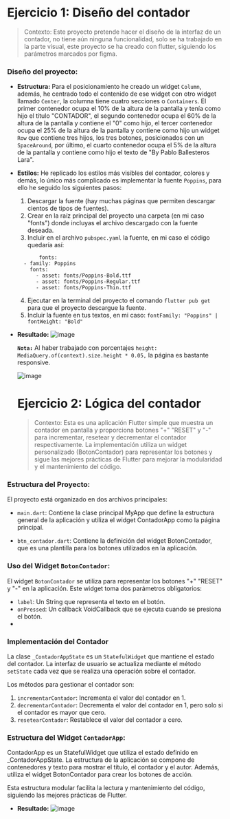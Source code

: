# Ejercicio 1: Diseño del contador

> Contexto: Este proyecto pretende hacer el diseño de la interfaz de un contador, no tiene aún ninguna funcionalidad, solo se ha trabajado en la parte visual, este proyecto se ha creado con flutter, siguiendo los parámetros marcados por figma.

### Diseño del proyecto:
- **__Estructura:__** Para el posicionamiento he creado un widget `Column`, además, he centrado todo el contenido de ese widget con otro widget llamado `Center`, la columna tiene cuatro secciones o `Containers`. El primer contenedor ocupa el 10% de la altura de la pantalla  y tenía como hijo el título "CONTADOR", el segundo contenedor ocupa el 60% de la altura de la pantalla y contiene el "0" como hijo, el tercer contenedor ocupa el 25% de la altura de la pantalla y contiene como hijo un widget `Row` que contiene tres hijos, los tres botones, posicionados con un `SpaceAround`, por último, el cuarto contenedor ocupa el 5% de la altura de la pantalla y contiene como hijo el texto de "By Pablo Ballesteros Lara".

- **__Estilos:__** He replicado los estilos más visibles del contador, colores y demás, lo único más complicado es implementar la fuente `Poppins`, para ello he seguido los siguientes pasos:
    1. Descargar la fuente (hay muchas páginas que permiten descargar cientos de tipos de fuentes).
    2. Crear en la raíz principal del proyecto una carpeta (en mi caso "fonts") donde incluyas el archivo descargado con la fuente deseada.
    3. Incluir en el archivo `pubspec.yaml` la fuente, en mi caso el código quedaría así:
  ```
         fonts:
    - family: Poppins
      fonts:
        - asset: fonts/Poppins-Bold.ttf
        - asset: fonts/Poppins-Regular.ttf
        - asset: fonts/Poppins-Thin.ttf

    ```
    4. Ejecutar en la terminal del proyecto el comando `flutter pub get` para que el proyecto descargue la fuente.
    5. Incluir la fuente en tus textos, en mi caso: `fontFamily: "Poppins" | fontWeight: "Bold"`

- **__Resultado:__**
  ![image](https://github.com/BallesterosDEV/BallesterosLaraA02/assets/118269269/fd3a6e1f-4c38-4add-a0f9-feeb8ed9aa31)

  __`Nota:`__ Al haber trabajado con porcentajes `height: MediaQuery.of(context).size.height * 0.05,` la página es bastante responsive.
  
  ![image](https://github.com/BallesterosDEV/BallesterosLaraA02/assets/118269269/a7e7dbba-b8ec-4995-9054-dd14f222082f)

  # Ejercicio 2: Lógica del contador

  > Contexto: Esta es una aplicación Flutter simple que muestra un contador en pantalla y proporciona botones "+" "RESET" y "-" para incrementar, resetear y decrementar el contador respectivamente. La implementación utiliza un widget personalizado (BotonContador) para representar los botones y sigue las mejores prácticas de Flutter para mejorar la modularidad y el mantenimiento del código.

### Estructura del Proyecto:
El proyecto está organizado en dos archivos principales:

- `main.dart`: Contiene la clase principal MyApp que define la estructura general de la aplicación y utiliza el widget ContadorApp como la página principal.

- `btn_contador.dart`: Contiene la definición del widget BotonContador, que es una plantilla para los botones utilizados en la aplicación.

### Uso del Widget `BotonContador`:
El widget `BotonContador` se utiliza para representar los botones "+" "RESET" y "-" en la aplicación. Este widget toma dos parámetros obligatorios:

- `label`: Un String que representa el texto en el botón.
- `onPressed`: Un callback VoidCallback que se ejecuta cuando se presiona el botón.
- 
### Implementación del Contador
La clase `_ContadorAppState` es un `StatefulWidget` que mantiene el estado del contador. La interfaz de usuario se actualiza mediante el método `setState` cada vez que se realiza una operación sobre el contador.

Los métodos para gestionar el contador son:

1. `incrementarContador`: Incrementa el valor del contador en 1.
2. `decrementarContador`: Decrementa el valor del contador en 1, pero solo si el contador es mayor que cero.
3. `resetearContador`: Restablece el valor del contador a cero.
   
### Estructura del Widget `ContadorApp`:
ContadorApp es un StatefulWidget que utiliza el estado definido en _ContadorAppState. La estructura de la aplicación se compone de contenedores y texto para mostrar el título, el contador y el autor. Además, utiliza el widget BotonContador para crear los botones de acción.

Esta estructura modular facilita la lectura y mantenimiento del código, siguiendo las mejores prácticas de Flutter.

- **__Resultado:__**
  ![image](https://github.com/BallesterosDEV/BallesterosLaraA02/assets/118269269/f3b1cc5a-8381-41d7-8a4f-78fba0dd0390)


